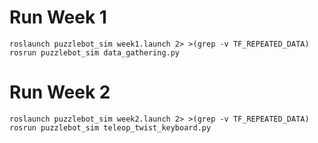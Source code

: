 # Run Week 1 
`roslaunch puzzlebot_sim week1.launch 2> >(grep -v TF_REPEATED_DATA)`
`rosrun puzzlebot_sim data_gathering.py`
# Run Week 2 
`roslaunch puzzlebot_sim week2.launch 2> >(grep -v TF_REPEATED_DATA)`
`rosrun puzzlebot_sim teleop_twist_keyboard.py`